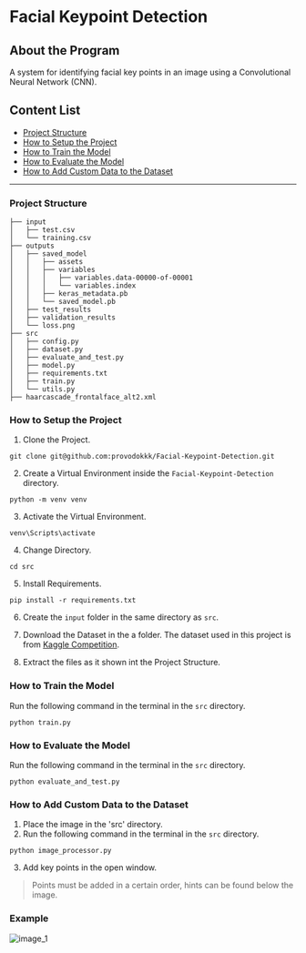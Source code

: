 # Facial Keypoint Detection

## About the Program
A system for identifying facial key points in an image using a Convolutional Neural Network (CNN).

## Content List
- [Project Structure](#anchor_1)
- [How to Setup the Project](#anchor_2)
- [How to Train the Model](#anchor_3)
- [How to Evaluate the Model](#anchor_4)
- [How to Add Custom Data to the Dataset](#anchor_5)
---

<a id = "anchor_1"></a>
### Project Structure
```
├── input
│   ├── test.csv
│   └── training.csv
├── outputs
│   ├── saved_model
│   │   ├── assets
│   │   ├── variables
│   │   │   ├── variables.data-00000-of-00001
│   │   │   └── variables.index
│   │   ├── keras_metadata.pb
│   │   └── saved_model.pb
│   ├── test_results
│   ├── validation_results
│   └── loss.png
├── src
│   ├── config.py
│   ├── dataset.py
│   ├── evaluate_and_test.py
│   ├── model.py
│   ├── requirements.txt
│   ├── train.py
│   └── utils.py
├── haarcascade_frontalface_alt2.xml
```

<a id = "anchor_2"></a>
### How to Setup the Project

1. Clone the Project.
```
git clone git@github.com:provodokkk/Facial-Keypoint-Detection.git
```

2. Create a Virtual Environment inside the `Facial-Keypoint-Detection` directory.
```
python -m venv venv
```

3. Activate the Virtual Environment.
```
venv\Scripts\activate
```

4. Change Directory.
```
cd src
```

5. Install Requirements.
```
pip install -r requirements.txt
```

6. Create the `input` folder in the same directory as `src`.

7. Download the Dataset in the a folder.
The dataset used in this project is from [Kaggle Competition](https://www.kaggle.com/competitions/facial-keypoints-detection/data).

8. Extract the files as it shown int the Project Structure.


<a id = "anchor_3"></a>
### How to Train the Model
Run the following command in the terminal in the `src` directory.

```
python train.py 
```


<a id = "anchor_4"></a>
### How to Evaluate the Model
Run the following command in the terminal in the `src` directory.

```
python evaluate_and_test.py 
```

<a id = "anchor_5"></a>
### How to Add Custom Data to the Dataset
1. Place the image in the 'src' directory.
2. Run the following command in the terminal in the `src` directory.
```
python image_processor.py
```
3. Add key points in the open window.
> Points must be added in a certain order, hints can be found below the image.

### Example
![image_1](https://github.com/provodokkk/Facial-Keypoint-Detection/assets/105476685/ab8777c6-7a30-4da8-ae02-7fe65dc704b8)